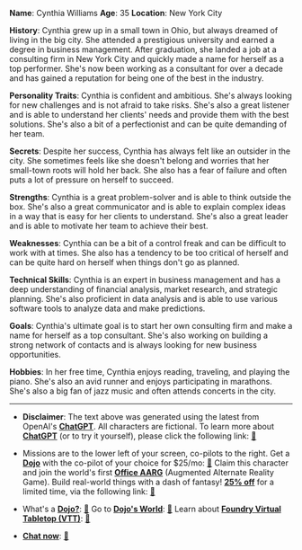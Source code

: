 **Name**: Cynthia Williams
**Age**: 35
**Location**: New York City

**History**: Cynthia grew up in a small town in Ohio, but always dreamed of living in the big city. She attended a prestigious university and earned a degree in business management. After graduation, she landed a job at a consulting firm in New York City and quickly made a name for herself as a top performer. She's now been working as a consultant for over a decade and has gained a reputation for being one of the best in the industry.

**Personality Traits**: Cynthia is confident and ambitious. She's always looking for new challenges and is not afraid to take risks. She's also a great listener and is able to understand her clients' needs and provide them with the best solutions. She's also a bit of a perfectionist and can be quite demanding of her team.

**Secrets**: Despite her success, Cynthia has always felt like an outsider in the city. She sometimes feels like she doesn't belong and worries that her small-town roots will hold her back. She also has a fear of failure and often puts a lot of pressure on herself to succeed.

**Strengths**: Cynthia is a great problem-solver and is able to think outside the box. She's also a great communicator and is able to explain complex ideas in a way that is easy for her clients to understand. She's also a great leader and is able to motivate her team to achieve their best.

**Weaknesses**: Cynthia can be a bit of a control freak and can be difficult to work with at times. She also has a tendency to be too critical of herself and can be quite hard on herself when things don't go as planned.

**Technical Skills**: Cynthia is an expert in business management and has a deep understanding of financial analysis, market research, and strategic planning. She's also proficient in data analysis and is able to use various software tools to analyze data and make predictions.

**Goals**: Cynthia's ultimate goal is to start her own consulting firm and make a name for herself as a top consultant. She's also working on building a strong network of contacts and is always looking for new business opportunities.

**Hobbies**: In her free time, Cynthia enjoys reading, traveling, and playing the piano. She's also an avid runner and enjoys participating in marathons. She's also a big fan of jazz music and often attends concerts in the city.
 

---
* **Disclaimer**: The text above was generated using the latest from OpenAI's [**ChatGPT**](https://openai.com/blog/chatgpt/).  All characters are fictional.  To learn more about [**ChatGPT**](https://openai.com/blog/chatgpt/) (or to try it yourself), please click the following link: [:closed_book:](https://openai.com/blog/chatgpt/)

* Missions are to the lower left of your screen, co-pilots to the right. Get a [**Dojo**](https://workmates.live/marketplace) with the co-pilot of your choice for $25/mo: [:green_book:](https://workmates.live/marketplace) Claim this character and join the world's first [**Office AARG**](https://dojos.world) (Augmented Alternate Reality Game). Build real-world things with a dash of fantasy! [**25% off**](https://blog.workmates.live/deal-on-a-dojo) for a limited time, via the following link: [:green_book:](https://blog.workmates.live/deal-on-a-dojo) 

* What's a [**Dojo?**](https://workdojos.com): [:blue_book:](https://workdojos.com)  Go to [**Dojo's World**](https://dojos.world): [:blue_book:](https://dojos.world)  Learn about [**Foundry Virtual Tabletop (VTT)**](https://foundryvtt.com): [:closed_book:](https://foundryvtt.com/)

* [**Chat now**](https://chat.workmates.live/channel/support): [:ledger:](https://chat.workmates.live/channel/support)